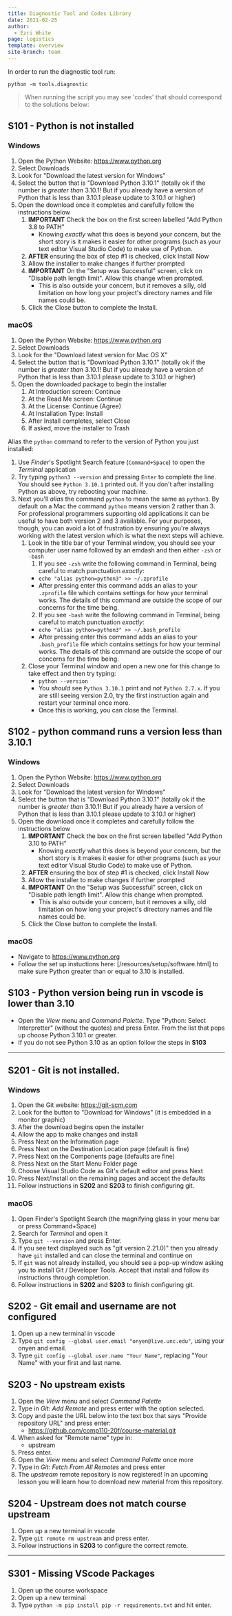 ```yaml
---
title: Diagnostic Tool and Codes Library
date: 2021-02-25
author:
  - Ezri White
page: logistics
template: overview
site-branch: team
---
```


In order to run the diagnostic tool run:

`python -m tools.diagnostic`

> When running the script you may see 'codes' that should correspond to the solutions below:

## S101 - Python is not installed

### Windows

1.  Open the Python Website: https://www.python.org
2.  Select Downloads
3.  Look for "Download the latest version for Windows"
4.  Select the button that is "Download Python 3.10.1" (totally ok if the number is _greater than_ 3.10.1! But if you already have a version of Python that is less than 3.10.1 please update to 3.10.1 or higher)
5.  Open the download once it completes and carefully follow the instructions below
    1. **IMPORTANT** Check the box on the first screen labelled "Add Python 3.8 to PATH"
       - Knowing _exactly_ what this does is beyond your concern, but the short story is it makes it easier for other programs (such as your text editor Visual Studio Code) to make use of Python.
    2. **AFTER** ensuring the box of step #1 is checked, click Install Now
    3. Allow the installer to make changes if further prompted
    4. **IMPORTANT** On the "Setup was Successful" screen, click on "Disable path length limit". Allow this change when prompted.
       - This is also outside your concern, but it removes a silly, old limitation on how long your project's directory names and file names could be.
    5. Click the Close button to complete the Install.

### macOS

1.  Open the Python Website: https://www.python.org
2.  Select Downloads
3.  Look for the "Download latest version for Mac OS X"
4.  Select the button that is "Download Python 3.10.1" (totally ok if the number is _greater than_ 3.10.1! But if you already have a version of Python that is less than 3.10.1 please update to 3.10.1 or higher)
5.  Open the downloaded package to begin the installer
    1. At Introduction screen: Continue
    2. At the Read Me screen: Continue
    3. At the License: Continue (Agree)
    4. At Installation Type: Install
    5. After Install completes, select Close
    6. If asked, move the installer to Trash

Alias the `python` command to refer to the version of Python you just installed:

1. Use _Finder_'s Spotlight Search feature (`Command+Space`) to open the _Terminal_ application
2. Try typing `python3 --version` and pressing `Enter` to complete the line. You should see `Python 3.10.1` printed out. If you don't after installing Python as above, try rebooting your machine.
3. Next you'll _alias_ the command `python` to mean the same as `python3`. By default on a Mac the command `python` means version 2 rather than 3. For professional programmers supporting old applications it can be useful to have both version 2 and 3 available. For your purposes, though, you can avoid a lot of frustration by ensuring you're always working with the latest version which is what the next steps will achieve.
   1. Look in the title bar of your Terminal window, you should see your computer user name followed by an emdash and then either `-zsh` or `-bash`
      1. If you see `-zsh` write the following command in Terminal, being careful to match punctuation _exactly_:
      - `echo "alias python=python3" >> ~/.zprofile`
      - After pressing enter this command adds an alias to your `.zprofile` file which contains settings for how your terminal works. The details of this command are outside the scope of our concerns for the time being.
      2. If you see `-bash` write the following command in Terminal, being careful to match punctuation _exactly_:
      - `echo "alias python=python3" >> ~/.bash_profile`
      - After pressing enter this command adds an alias to your `.bash_profile` file which contains settings for how your terminal works. The details of this command are outside the scope of our concerns for the time being.
   2. Close your Terminal window and open a new one for this change to take effect and then try typing:
      - `python --version`
      - You _should_ see `Python 3.10.1` print and _not_ `Python 2.7.x`. If you are still seeing version 2.0, try the first instruction again and restart your terminal once more.
      - Once this is working, you can close the Terminal.

## S102 - **python** command runs a version less than 3.10.1

### Windows

1.  Open the Python Website: https://www.python.org
2.  Select Downloads
3.  Look for "Download the latest version for Windows"
4.  Select the button that is "Download Python 3.10.1" (totally ok if the number is _greater than_ 3.10.1! But if you already have a version of Python that is less than 3.10.1 please update to 3.10.1 or higher)
5.  Open the download once it completes and carefully follow the instructions below
    1. **IMPORTANT** Check the box on the first screen labelled "Add Python 3.10 to PATH"
       - Knowing _exactly_ what this does is beyond your concern, but the short story is it makes it easier for other programs (such as your text editor Visual Studio Code) to make use of Python.
    2. **AFTER** ensuring the box of step #1 is checked, click Install Now
    3. Allow the installer to make changes if further prompted
    4. **IMPORTANT** On the "Setup was Successful" screen, click on "Disable path length limit". Allow this change when prompted.
       - This is also outside your concern, but it removes a silly, old limitation on how long your project's directory names and file names could be.
    5. Click the Close button to complete the Install.

### macOS

- Navigate to https://www.python.org
- Follow the set up instuctions here: [/resources/setup/software.html] to make sure Python greater than or equal to 3.10 is installed.

## S103 - Python version being run in vscode is lower than 3.10

- Open the _View_ menu and _Command Palette_. Type "Python: Select Interpretter" (without the quotes) and press Enter. From the list that pops up choose Python 3.10.1 or greater.
- If you do not see Python 3.10 as an option follow the steps in **S103**

---

## S201 - Git is not installed.

### Windows

1.  Open the Git website: https://git-scm.com
2.  Look for the button to "Download for Windows" (it is embedded in a monitor graphic)
3.  After the download begins open the installer
4.  Allow the app to make changes and install
5.  Press Next on the Information page
6.  Press Next on the Destination Location page (default is fine)
7.  Press Next on the Components page (defaults are fine)
8.  Press Next on the Start Menu Folder page
9.  Choose Visual Studio Code as Git's default editor and press Next
10. Press Next/Install on the remaining pages and accept the defaults
11. Follow instructions in **S202** and **S203** to finish configuring git.

### macOS

1.  Open Finder's Spotlight Search (the magnifying glass in your menu bar or press Command+Space)
2.  Search for _Terminal_ and open it
3.  Type `git --version` and press Enter.
4.  If you see text displayed such as "git version 2.21.0)" then you already have `git` installed and can close the terminal and continue on
5.  If `git` was not already installed, you should see a pop-up window asking you to install Git / Developer Tools. Accept that install and follow its instructions through completion.
6.  Follow instructions in **S202** and **S203** to finish configuring git.

## S202 - Git email and username are not configured

1. Open up a new terminal in vscode
2. Type `git config --global user.email "onyen@live.unc.edu"`, using your onyen and email.
3. Type `git config --global user.name "Your Name"`, replacing "Your Name" with your first and last name.

## S203 - No upstream exists

1. Open the _View_ menu and select _Command Palette_
2. Type in _Git: Add Remote_ and press enter with the option selected.
3. Copy and paste the URL below into the text box that says "Provide repository URL" and press enter:
   - https://github.com/comp110-20f/course-material.git
4. When asked for "Remote name" type in:
   - upstream
5. Press enter.
6. Open the _View_ menu and select _Command Palette_ once more
7. Type in _Git: Fetch From All Remotes_ and press enter
8. The _upstream_ remote repository is now registered! In an upcoming lesson you will learn how to download new material from this repository.

## S204 - Upstream does not match course upstream

1. Open up a new terminal in vscode
2. Type `git remote rm upstream` and press enter.
3. Follow instructions in **S203** to configure the correct remote.

---

## S301 - Missing VScode Packages

1. Open up the course workspace
2. Open up a new terminal
3. Type `python -m pip install pip -r requirements.txt` and hit enter.
